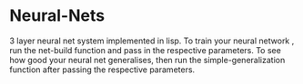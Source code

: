 # Neural-Nets
3 layer neural net system implemented in lisp.
To train your neural network , run the net-build function and pass in the respective parameters.
To see how good your neural net generalises, then run the simple-generalization function after passing the respective parameters.
